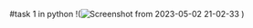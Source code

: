 #task 1 in python
!(![Screenshot from 2023-05-02 21-02-33](https://user-images.githubusercontent.com/128406458/235757502-45b78bd7-baa0-407d-a877-bdbb13ba460b.png)
)
